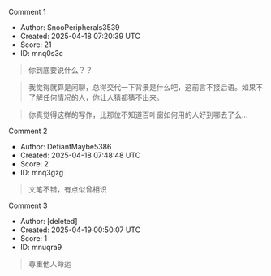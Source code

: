Comment 1

- Author: SnooPeripherals3539
- Created: 2025-04-18 07:20:39 UTC
- Score: 21
- ID: mnq0s3c

> 你到底要说什么？？

> 我觉得就算是闲聊，总得交代一下背景是什么吧，这前言不接后语。如果不了解任何情况的人，你让人猜都猜不出来。

> 你真觉得这样的写作，比那位不知道百叶窗如何用的人好到哪去了么...

Comment 2

- Author: DefiantMaybe5386
- Created: 2025-04-18 07:48:48 UTC
- Score: 2
- ID: mnq3gzg

> 文笔不错，有点似曾相识

Comment 3

- Author: [deleted]
- Created: 2025-04-19 00:50:07 UTC
- Score: 1
- ID: mnuqra9

> 尊重他人命运
